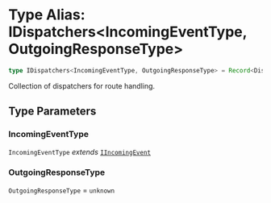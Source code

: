 # Type Alias: IDispatchers\<IncomingEventType, OutgoingResponseType\>

```ts
type IDispatchers<IncomingEventType, OutgoingResponseType> = Record<DispacherType, DispacheClass<IncomingEventType, OutgoingResponseType>>;
```

Collection of dispatchers for route handling.

## Type Parameters

### IncomingEventType

`IncomingEventType` *extends* [`IIncomingEvent`](../interfaces/IIncomingEvent.md)

### OutgoingResponseType

`OutgoingResponseType` = `unknown`
